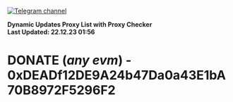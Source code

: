 [![Telegram channel](https://img.shields.io/endpoint?url=https://runkit.io/damiankrawczyk/telegram-badge/branches/master?url=https://t.me/n4z4v0d)](https://t.me/n4z4v0d) 

**Dynamic Updates Proxy List with Proxy Checker**  
**Last Updated: 22.12.23 01:56**

# DONATE (_any evm_) - 0xDEADf12DE9A24b47Da0a43E1bA70B8972F5296F2
